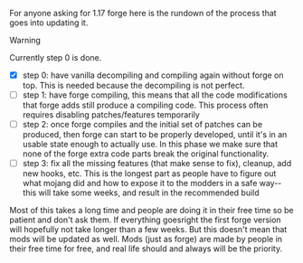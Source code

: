 For anyone asking for 1.17 forge here is the rundown of the process that goes into updating it.

> [!WARNING]
> Currently step 0 is done.

- [x] step 0: have vanilla decompiling and compiling again without forge on top. This is needed because the decompiling is not perfect.
- [ ] step 1: have forge compiling, this means that all the code modifications that forge adds still produce a compiling code. This process often requires disabling patches/features temporarily
- [ ] step 2: once forge compiles and the initial set of patches can be produced, then forge can start to be properly developed, until it's in an usable state enough to actually use. In this phase we make sure that none of the forge extra code parts break the original functionality.
- [ ] step 3: fix all the missing features (that make sense to fix), cleanup, add new hooks, etc. This is the longest part as people have to figure out what mojang did and how to expose it to the modders in a safe way-- this will take some weeks, and result in the recommended build

Most of this takes a long time and people are doing it in their free time so be patient and don't ask them.
If everything goesright the first forge version will hopefully not take longer than a few weeks. But this doesn't mean that mods will be updated as well. Mods (just as forge) are made by people in their free time for free, and real life should and always will be the priority.